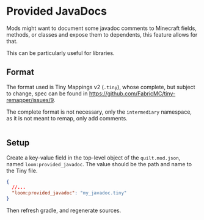 # Provided JavaDocs

Mods might want to document some javadoc comments to Minecraft fields, methods, or classes and expose them to dependents,
this feature allows for that.

This can be particularly useful for libraries.

## Format

The format used is Tiny Mappings v2 (`.tiny`), whose complete, but subject to change, spec can be found in https://github.com/FabricMC/tiny-remapper/issues/9.

The complete format is not necessary, only the `intermediary` namespace, as it is not meant to remap, only add comments.

```file:src/main/resources/my_javadoc.tiny
```

## Setup

Create a key-value field in the top-level object of the `quilt.mod.json`, named `loom:provided_javadoc`. The value
should be the path and name to the Tiny file.

```json
{
  //...
  "loom:provided_javadoc": "my_javadoc.tiny"
}
```

Then refresh gradle, and regenerate sources.
